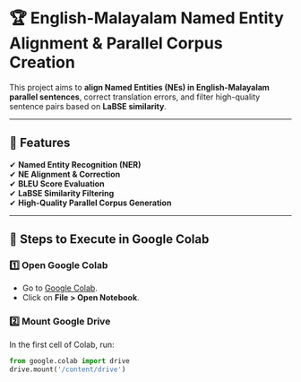 # 🏆 English-Malayalam Named Entity Alignment & Parallel Corpus Creation

This project aims to **align Named Entities (NEs) in English-Malayalam parallel sentences**, correct translation errors, and filter high-quality sentence pairs based on **LaBSE similarity**.

---

## **📌 Features**
✔ **Named Entity Recognition (NER)**  
✔ **NE Alignment & Correction**  
✔ **BLEU Score Evaluation**  
✔ **LaBSE Similarity Filtering**  
✔ **High-Quality Parallel Corpus Generation**

---


## **🚀 Steps to Execute in Google Colab**
### **1️⃣ Open Google Colab**
- Go to [Google Colab](https://colab.research.google.com/).
- Click on **File > Open Notebook**.

### **2️⃣ Mount Google Drive**
In the first cell of Colab, run:  
```python
from google.colab import drive
drive.mount('/content/drive')
